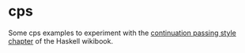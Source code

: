 # cps
Some cps examples to experiment with the [continuation passing style chapter](https://en.wikibooks.org/wiki/Haskell/Continuation_passing_style) of the Haskell wikibook.
